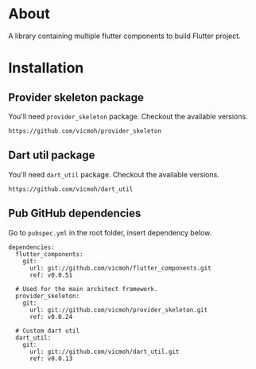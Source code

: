 # About

A library containing multiple flutter components to build
Flutter project.

# Installation

## Provider skeleton package

You'll need `provider_skeleton` package.
Checkout the available versions.

```
https://github.com/vicmoh/provider_skeleton
```

## Dart util package

You'll need `dart_util` package.
Checkout the available versions.

```
https://github.com/vicmoh/dart_util
```

## Pub GitHub dependencies

Go to `pubspec.yml` in the root folder, insert dependency below.

```
dependencies:
  flutter_components:
    git:
      url: git://github.com/vicmoh/flutter_components.git
      ref: v0.0.51

  # Used for the main architect framework.
  provider_skeleton:
    git:
      url: git://github.com/vicmoh/provider_skeleton.git
      ref: v0.0.24

  # Custom dart util
  dart_util:
    git:
      url: git://github.com/vicmoh/dart_util.git
      ref: v0.0.13
```
